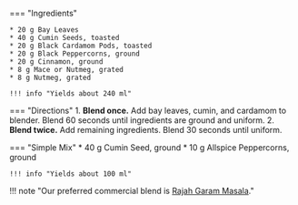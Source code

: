 === "Ingredients"

    * 20 g Bay Leaves
    * 40 g Cumin Seeds, toasted
    * 20 g Black Cardamom Pods, toasted
    * 20 g Black Peppercorns, ground
    * 20 g Cinnamon, ground
    * 8 g Mace or Nutmeg, grated
    * 8 g Nutmeg, grated

    !!! info "Yields about 240 ml"

=== "Directions"
    1. **Blend once.** Add bay leaves, cumin, and cardamom to blender. Blend 60 seconds until ingredients are ground and uniform.
    2. **Blend twice.** Add remaining ingredients. Blend 30 seconds until uniform.

=== "Simple Mix"
    * 40 g Cumin Seed, ground
    * 10 g Allspice Peppercorns, ground

    !!! info "Yields about 100 ml"

!!! note "Our preferred commercial blend is [Rajah Garam Masala](https://www.amazon.com/dp/B00E5XM6WS)."

[^1]:
    Jain, Manjula. ["Garam Masala."](https://www.manjulaskitchen.com/garam-masala/) *Manjula's Kitchen.* 20 July 2012. Accessed December 2020.
[^2]:
    *Masterclass.* ["What Is Garam Masala? Homemade Garam Masala Spice Blend Recipe and How to Cook With Garam Masala."](https://www.masterclass.com/articles/what-is-garam-masala-homemade-garam-masala-spice-blend-recipe-and-how-to-cook-with-garam-masala) 8 November 2020. Accessed December 2020.
